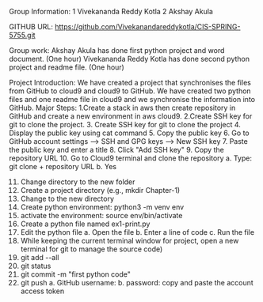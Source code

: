 Group Information:
1 Vivekananda Reddy Kotla
2 Akshay Akula

GITHUB URL:
https://github.com/Vivekanandareddykotla/CIS-SPRING-5755.git


Group work:
Akshay Akula  has done first python project and word document. (One hour)
Vivekananda Reddy Kotla  has done second python project and readme file. (One hour)

Project Introduction:
We have created a project that synchronises the files from GitHub to cloud9 and cloud9 to GitHub. We have created two python files and one readme file in cloud9 and we synchronise the information into GitHub.
Major Steps:
1.Create a stack in aws then create repository in GitHub and create a new environment in aws cloud9.
2.Create SSH key for git to clone the project.
3. Create SSH key for git to clone the project
4. Display the public key using cat command
5. Copy the public key
6. Go to GitHub account settings --> SSH and GPG keys --> New SSH key 
7. Paste the public key and enter a title
8. Click "Add SSH key"
9. Copy the repository URL
10. Go to Cloud9 terminal and clone the repository
  a. Type: git clone + repository URL
  b. Yes

11. Change directory to the new folder
12. Create a project directory (e.g., mkdir Chapter-1)
13. Change to the new directory
14. Create python environment: python3 -m venv env
15. activate the environment: source env/bin/activate
16. Create a python file named ex1-print.py
17. Edit the python file
  a. Open the file
  b. Enter a line of code
  c. Run the file
18. While keeping the current terminal window for project, open a new terminal for git to manage the source code) 
19. git add --all
20. git status
21. git commit -m "first python code"
22. git push
  a. GitHub username:
  b. password: copy and paste the account access token
